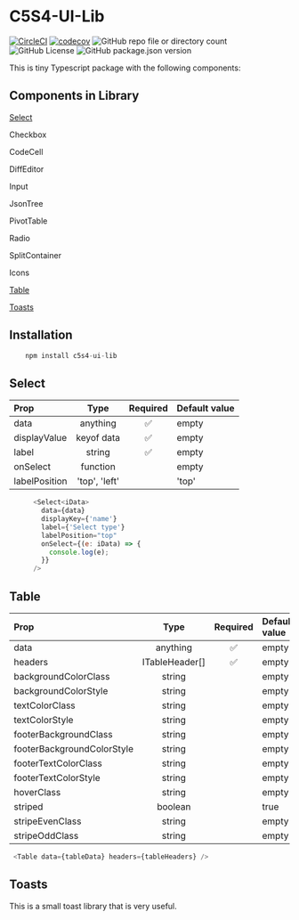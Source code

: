 # C5S4-UI-Lib
[![CircleCI](https://dl.circleci.com/status-badge/img/gh/C5m7b4/c5s4-ui-lib/tree/master.svg?style=svg)](https://dl.circleci.com/status-badge/redirect/gh/C5m7b4/c5s4-ui-lib/tree/master)
[![codecov](https://codecov.io/gh/C5m7b4/c5s4-ui-lib/graph/badge.svg?token=O6WXWJWVE2)](https://codecov.io/gh/C5m7b4/c5s4-ui-lib)
![GitHub repo file or directory count](https://img.shields.io/github/directory-file-count/C5m7b4/c5s4-ui-lib)
![GitHub License](https://img.shields.io/github/license/C5m7b4/c5s4-ui-lib)
![GitHub package.json version](https://img.shields.io/github/package-json/v/C5m7b4/c5s4-ui-lib)


This is tiny Typescript package with the following components:
## Components in Library
[Select](#select)

Checkbox

CodeCell

DiffEditor

Input

JsonTree

PivotTable

Radio

SplitContainer

Icons

[Table](#table)

[Toasts](#toasts)

## Installation
```js
    npm install c5s4-ui-lib
```


## Select
| Prop   | Type | Required | Default value |
| :------- | :------: | :-----: | :----- |
| data | anything | ✅ | empty |
| displayValue | keyof data | ✅ | empty |
| label | string | ✅ | empty |
| onSelect | function | | empty |
| labelPosition | 'top', 'left' | | 'top' |

```js
      <Select<iData>
        data={data}
        displayKey={'name'}
        label={'Select type'}
        labelPosition="top"
        onSelect={(e: iData) => {
          console.log(e);
        }}
      />
```


## Table
| Prop   | Type | Required | Default value |
| :------- | :------: | :-----: | :----- |
| data | anything | ✅ | empty |
| headers | ITableHeader[] | ✅ | empty |
| backgroundColorClass | string |  | empty |
| backgroundColorStyle | string | | empty |
| textColorClass | string | | empty |
| textColorStyle | string | | empty |
| footerBackgroundClass | string | | empty |
| footerBackgroundColorStyle | string | | empty |
| footerTextColorClass | string | | empty |
| footerTextColorStyle | string | | empty |
| hoverClass | string | | empty |
| striped | boolean | | true |
| stripeEvenClass | string | | empty |
| stripeOddClass | string | | empty |

```js
 <Table data={tableData} headers={tableHeaders} />
```


## Toasts
This is a small toast library that is very useful.
